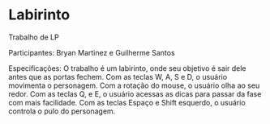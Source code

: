 # Labirinto

Trabalho de LP

Participantes: Bryan Martinez e Guilherme Santos

Especificações: O trabalho é um labirinto, onde seu objetivo é sair dele antes que as portas fechem. 
Com as teclas W, A, S e D, o usuário movimenta o personagem.
Com a rotação do mouse, o usuário olha ao seu redor.
Com as teclas Q, e E, o usuário acessas as dicas para passar da fase com mais facilidade.
Com as teclas Espaço e Shift esquerdo, o usuário controla o pulo do personagem.
